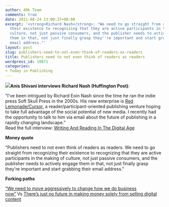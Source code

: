 ```yaml
---
author: 40k Team
comments: true
date: 2011-08-24 13:00:37+00:00
excerpt: '<strong>Richard Nash</strong>: "We need to go straight from recognizing
  their existence to recognizing that they are active participants in the making of
  culture, not just passive consumers, and the publisher needs to actively engage
  them in that, not just finally grasp they''re important and start grabbing their
  email address."'
layout: post
slug: publishers-need-to-not-even-think-of-readers-as-readers
title: Publishers need to not even think of readers as readers
wordpress_id: 10871
categories:
- Today in Publishing
---
```


![](http://www.40kbooks.com/wp-content/uploads/Publishing1.jpg)**Anis Shivani interviews Richard Nash (Huffington Post)**:

"I've been intrigued by Richard Eoin Nash since the time he ran the indie press Soft Skull Press in the 2000s. His new enterprise is [Red Lemonade/Cursor,](http://redlemona.de/) a reader/participant-oriented publishing venture hoping to take full advantage of the social potential of new media. I recently had the opportunity to talk to him via email about the future of publishing in a rapidly changing landscape."  
Read the full interview: [Writing And Reading In The Digital Age](http://www.huffingtonpost.com/anis-shivani/richard-nash-publishing-_b_913378.html)

**Money quote**

"Publishers need to not even think of readers as readers. We need to go straight from recognizing their existence to recognizing that they are active participants in the making of culture, not just passive consumers, and the publisher needs to actively engage them in that, not just finally grasp they're important and start grabbing their email address."

**Forking paths**

[“We need to move aggressively to change how we do business now”](http://www.40kbooks.com/?p=7078) Vs [There’s just no future in making money solely from selling digital content](http://www.40kbooks.com/?p=6702)
